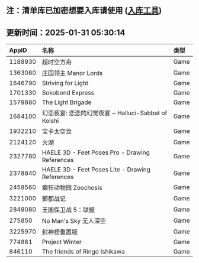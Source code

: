 ## 注：清单库已加密想要入库请使用 ([入库工具](https://github.com/BlankTMing/ManifestAutoUpdate/releases))

## 更新时间：2025-01-31 05:30:14
| AppID | 名称 | 类型  |
| :-------------------- | :----------------------------- | :----------- |
| 1188930 | 超时空方舟| Game |
| 1363080 | 庄园领主 Manor Lords| Game |
| 1646790 | Striving for Light| Game |
| 1701330 | Sokobond Express| Game |
| 1579880 | The Light Brigade| Game |
| 1684100 | 幻恋夜宴: 恋恋的幻觉夜宴 ~ Halluci-Sabbat of Koishi| Game |
| 1932210 | 宝卡太空龙| Game |
| 2124120 | 火湖| Game |
| 2327780 | HAELE 3D - Feet Poses Pro - Drawing References| Game |
| 2378840 | HAELE 3D - Feet Poses Lite - Drawing References| Game |
| 2458560 | 癫狂动物园 Zoochosis| Game |
| 3221000 | 酆都战记| Game |
| 2849080 | 王国保卫战 5：联盟| Game |
| 275850 | No Man's Sky 无人深空| Game |
| 3225970 | 封神榜重置版| Game |
| 774861 | Project Winter| Game |
| 846110 | The friends of Ringo Ishikawa| Game |
